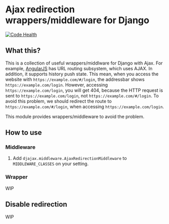 # Ajax redirection wrappers/middleware for Django

[![Code Health](https://landscape.io/github/hysoftware/django-ajax-redirection/master/landscape.svg?style=flat)](https://landscape.io/github/hysoftware/django-ajax-redirection/master)

## What this?
This is a collection of useful wrappers/middlware for Django with Ajax.
For example, [AngularJS](https://angularjs.org/) has URL routing subsystem,
which uses AJAX. In addition, it supports history push state. This mean, when
you access the website with ```https://example.com/#/login```, the addressbar
shows ```https://example.com/login```. However, accessing
```https://example.com/login```, you will get 404, because the HTTP request
is sent to ```https://example.com/login```, not ```https://example.com/#/login```.
To avoid this problem, we should redirect the route to
```https://example.com/#/login```, when accessing ```https://example.com/login```.

This module provides wrappers/middleware to avoid the problem.

## How to use
### Middleware
1. Add ```djajax.middleware.AjaxRedirectionMiddleware``` to ```MIDDLEWARE_CLASSES```
on your setting.

### Wrapper
WIP

## Disable redirection
WIP
